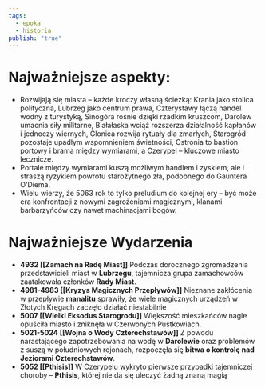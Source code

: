 ```yaml
---
tags:
  - epoka
  - historia
publish: "true"
---
```

# **Najważniejsze aspekty**:
- Rozwijają się miasta – każde kroczy własną ścieżką: Krania jako stolica polityczna, Lubrzeg jako centrum prawa, Czterystawy łączą handel wodny z turystyką, Sinogóra rośnie dzięki rzadkim kruszcom, Darolew umacnia siły militarne, Białałaska wciąż rozszerza działalność kapłanów i jednoczy wiernych, Glonica rozwija rytuały dla zmarłych, Starogród pozostaje upadłym wspomnieniem świetności, Ostronia to bastion portowy i brama między wymiarami, a Czerypel – kluczowe miasto lecznicze.
- Portale między wymiarami kuszą możliwym handlem i zyskiem, ale i straszą ryzykiem powrotu starożytnego zła, podobnego do Gauntera O’Diema.
- Wielu wierzy, że 5063 rok to tylko preludium do kolejnej ery – być może era konfrontacji z nowymi zagrożeniami magicznymi, klanami barbarzyńców czy nawet machinacjami bogów.
# **Najważniejsze Wydarzenia**
- **4932 [[Zamach na Radę Miast]]** 
	Podczas dorocznego zgromadzenia przedstawicieli miast w **Lubrzegu**, tajemnicza grupa zamachowców zaatakowała członków **Rady Miast**.
- **4981-4983 [[Kryzys Magicznych Przepływów]]** 
	Nieznane zakłócenia w przepływie **manalitu** sprawiły, że wiele magicznych urządzeń w Złotych Kręgach zaczęło działać niestabilnie
- **5007 [[Wielki Eksodus Starogrodu]]** 
	Większość mieszkańców nagle opuściła miasto i zniknęła w Czerwonych Pustkowiach.
- **5021-5024 [[Wojna o Wody Czterechstawów]]** 
	Z powodu narastającego zapotrzebowania na wodę w **Darolewie** oraz problemów z suszą w południowych rejonach, rozpoczęła się **bitwa o kontrolę nad Jeziorami Czterechstawów**.
- **5052 [[Pthisis]]**
	W Czerypelu wykryto pierwsze przypadki tajemniczej choroby – **Pthisis**, której nie da się uleczyć żadną znaną magią
